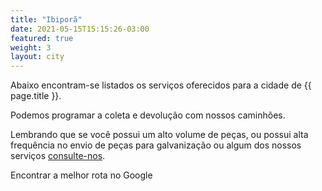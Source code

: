 ```yaml
---
title: "Ibiporã"
date: 2021-05-15T15:15:26-03:00
featured: true
weight: 3
layout: city
---
```


Abaixo encontram-se listados os serviços oferecidos para a cidade de {{ page.title }}.

Podemos programar a coleta e devolução com nossos caminhões.

Lembrando que se você possui um alto volume de peças, ou possui alta frequência no envio de peças para galvanização ou algum dos nossos serviços [consulte-nos](/contato). 

<a href="https://maps.google.com/maps?ll=-23.28666,-51.208882&z=13&t=m&hl=pt&gl=US&mapclient=embed&cid=6986290246502533270" class="button" style="text-decoration:none">Encontrar a melhor rota no Google</a>
